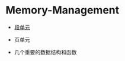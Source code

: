 # Memory-Management
* [段单元](https://github.com/wangdongyu1989/Memory-Management/blob/master/%E6%AE%B5%E5%8D%95%E5%85%83.md)

* 页单元


* 几个重要的数据结构和函数

